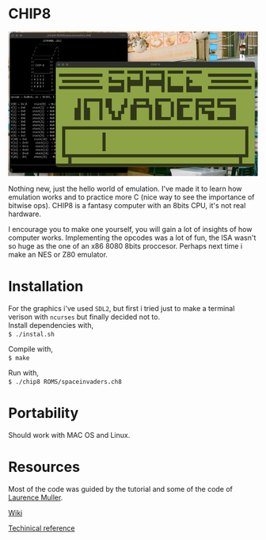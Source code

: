 # CHIP8
![Chip8](chip8.png)

Nothing new, just the hello world of emulation. I've made it to learn how emulation works and to practice more C (nice way to see the importance of bitwise ops). CHIP8 is a fantasy computer with an 8bits CPU, it's not real hardware.  

I encourage you to make one yourself, you will gain a lot of insights of how computer works. Implementing the opcodes was a lot of fun, the ISA wasn't so huge as the one of an x86 8080 8bits proccesor. Perhaps next time i make an NES or Z80 emulator.  


# Installation
For the graphics i've used `SDL2`, but first i tried just to make a terminal verison with `ncurses` but finally decided not to.  
Install dependencies with,  
`$ ./instal.sh`  

Compile with,  
`$ make`  

Run with,  
`$ ./chip8 ROMS/spaceinvaders.ch8`  

# Portability
Should work with MAC OS and Linux.

# Resources
Most of the code was guided by the tutorial and some of the code of [Laurence Muller](https://multigesture.net/articles/how-to-write-an-emulator-chip-8-interpreter/).  

[Wiki](https://en.wikipedia.org/wiki/CHIP-8#Virtual_machine_description)  

[Techinical reference](http://devernay.free.fr/hacks/chip8/C8TECH10.HTM)  
